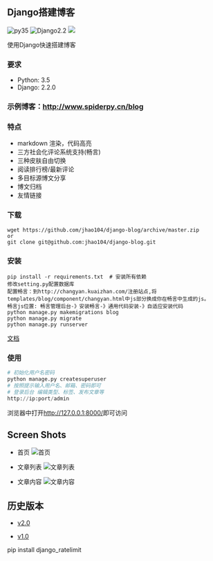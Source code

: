 ## Django搭建博客
![py35](https://img.shields.io/badge/Python-3.5-red.svg) 
![Django2.2](https://img.shields.io/badge/Django-2.2.0-green.svg)
[![](https://img.shields.io/badge/Powered%20by-@j_hao104-blue.svg)](http://www.spiderpy.cn/blog/)

使用Django快速搭建博客
### 要求
* Python: 3.5
* Django: 2.2.0

### 示例博客：<http://www.spiderpy.cn/blog>

### 特点

* markdown 渲染，代码高亮
* 三方社会化评论系统支持(畅言)
* 三种皮肤自由切换
* 阅读排行榜/最新评论
* 多目标源博文分享
* 博文归档
* 友情链接

### 下载
```
wget https://github.com/jhao104/django-blog/archive/master.zip
or
git clone git@github.com:jhao104/django-blog.git
```

### 安装
```
pip install -r requirements.txt  # 安装所有依赖
修改setting.py配置数据库
配置畅言：到http://changyan.kuaizhan.com/注册站点,将templates/blog/component/changyan.html中js部分换成你在畅言中生成的js。
畅言js位置: 畅言管理后台-》安装畅言-》通用代码安装-》自适应安装代码
python manage.py makemigrations blog
python manage.py migrate
python manage.py runserver
```
[文档](docs/install.md)

### 使用

```python
# 初始化用户名密码
python manage.py createsuperuser
# 按照提示输入用户名、邮箱、密码即可
# 登录后台 编辑类型、标签、发布文章等
http://ip:port/admin

```

浏览器中打开<http://127.0.0.1:8000/>即可访问

## Screen Shots

* 首页
![首页](docs/image/image1.png)

* 文章列表
![文章列表](docs/image/image2.png)

* 文章内容
![文章内容](docs/image/image3.png)

## 历史版本

* [v2.0](https://github.com/jhao104/django-blog/tree/v2.0)

* [v1.0](https://github.com/jhao104/django-blog/tree/v1.0)

pip install django_ratelimit
